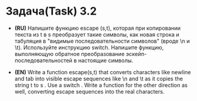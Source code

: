 # Задача(Task) 3.2 #

- **(RU)** Напишите функцию escape (s,t), которая при копировании текста из t в s преобразует такие символы, как новая строка и табуляция в "видимые последовательности символов" (вроде \n и \t). Используйте инструкцию switch. Напишите функцию, выполняющую обратное преобразование эскейп- последовательностей в настоящие символы.


- **(EN)** Write a function escape(s,t) that converts characters like newline and tab into visible escape sequences like \n and \t as it copies the string t to s . Use a switch . Write a function for the other direction as well, converting escape sequences into the real characters.
